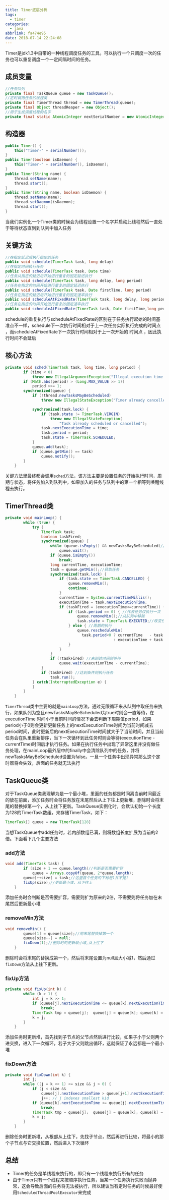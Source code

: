 ```yaml
---
title: Timer底层分析
tags:
  - timer
categories:
  - java
abbrlink: fa474e95
date: 2018-07-14 22:24:08
---
```

Timer是jdk1.3中自带的一种线程调度任务的工具。可以执行一个只调度一次的任务也可以重复调度一个一定间隔时间的任务。
## 成员变量
```JAVA
//任务队列
private final TaskQueue queue = new TaskQueue();
//定时调用任务的线程类
private final TimerThread thread = new TimerThread(queue);
private final Object threadReaper = new Object();
//用于生成调度线程的名字
private final static AtomicInteger nextSerialNumber = new AtomicInteger(0);
```
## 构造器
```java
public Timer() {
    this("Timer-" + serialNumber());
}
public Timer(boolean isDaemon) {
    this("Timer-" + serialNumber(), isDaemon);
}
public Timer(String name) {
    thread.setName(name);
    thread.start();
}
public Timer(String name, boolean isDaemon) {
    thread.setName(name);
    thread.setDaemon(isDaemon);
    thread.start();
}
```
当我们实例化一个Timer类的时候会为线程设置一个名字并启动此线程然后一直处于等待状态直到到队列中加入任务
<!--more-->
## 关键方法
```JAVA
//在指定延迟后执行指定的任务
public void schedule(TimerTask task, long delay)
//在指定时间执行任务
public void schedule(TimerTask task, Date time)
//任务从指定的延迟后开始进行重复的固定延迟执行
public void schedule(TimerTask task, long delay, long period)
//任务在指定的时间开始进行重复的固定延迟执行
public void schedule(TimerTask task, Date firstTime, long period)
//任务在指定的延迟后开始进行重复的固定速率执行
public void scheduleAtFixedRate(TimerTask task, long delay, long period)
//任务在指定的时间开始进行重复的固定速率执行
public void scheduleAtFixedRate(TimerTask task, Date firstTime,long period)
```
schedule的重复执行与scheduleAtFixedRate的区别在于任务执行起始的时间基准点不一样，schedule下一次执行时间相对于上一次任务实际执行完成的时间点 ，而scheduleAtFixedRate下一次执行时间相对于上一次开始的 时间点 ，因此执行时间不会延后
## 核心方法
```JAVA
private void sched(TimerTask task, long time, long period) {
        if (time < 0)
            throw new IllegalArgumentException("Illegal execution time.");
        if (Math.abs(period) > (Long.MAX_VALUE >> 1))
            period >>= 1;
        synchronized(queue) {
            if (!thread.newTasksMayBeScheduled)
                throw new IllegalStateException("Timer already cancelled.");

            synchronized(task.lock) {
                if (task.state != TimerTask.VIRGIN)
                    throw new IllegalStateException(
                        "Task already scheduled or cancelled");
                task.nextExecutionTime = time;
                task.period = period;
                task.state = TimerTask.SCHEDULED;
            }
            queue.add(task);
            if (queue.getMin() == task)
                queue.notify();
        }
    }
```
关键方法里最终都会调用`sched`方法，该方法主要是设置任务的开始执行时间，周期与状态，将任务加入到队列中，如果加入的任务与队列中的第一个相等则唤醒线程去执行。
## TimerThread类
```JAVA
private void mainLoop() {
        while (true) {
            try {
                TimerTask task;
                boolean taskFired;
                synchronized(queue) {
                    while (queue.isEmpty() && newTasksMayBeScheduled)//队列为空一直等待
                        queue.wait();
                    if (queue.isEmpty())
                        break; 
                    long currentTime, executionTime;
                    task = queue.getMin();//获取任务
                    synchronized(task.lock) {
                        if (task.state == TimerTask.CANCELLED) {
                            queue.removeMin();
                            continue;  
                        }
                        currentTime = System.currentTimeMillis();
                        executionTime = task.nextExecutionTime;
                        if (taskFired = (executionTime<=currentTime)) {
                            if (task.period == 0) { //代表任务仅执行一次
                                queue.removeMin();//从队列中移除
                                task.state = TimerTask.EXECUTED;//改变任务状态
                            } else { //周期的执行
                                queue.rescheduleMin(
                                  task.period<0 ? currentTime   - task.period
                                                : executionTime + task.period);//重新排列队列里的任务
                            }
                        }
                    }
                    if (!taskFired) //未到达时间则等待
                        queue.wait(executionTime - currentTime);
                }
                if (taskFired) //达到条件则执行任务
                    task.run();
            } catch(InterruptedException e) {
            }
        }
    }
```
`TimerThread`类中主要的就是`mainLoop`方法，通过无限循环来从队列中取任务来执行，如果队列为空且newTasksMayBeScheduled为true时则会一直等待，在executionTime 时间小于当前时间的情况下会去判断下周期值period，如果period小于0则会更新更新任务上的nextExecutionTime时间为当前时间减去period时间，此时更新后的nextExecutionTime时间就大于了当前时间，并且当前任务会在队里重新排序，当下一次循环到此任务时则会等待(executionTime - currentTime)时间后才执行任务。如果在执行任务中出现了异常这里并没有做任务处理，在mainLoop最外层中的finally中会清除队列中的任务，并将newTasksMayBeScheduled设置为false。一旦一个任务中出现异常那么这个定时器将会失效，后面的任务就无法执行
## TaskQueue类
对于TaskQueue类我理解为是一个最小堆，里面的任务都是时间离当前时间最近的放在前面，添加任务时会将任务放在末尾然后从上下往上更新堆，删除时会将末尾的替换掉第一个，从上往下更新。TaskQueue实例化时，会默认初始一个长度为128的TimerTask数组，来存储TimerTask，如下：
```JAVA
TimerTask[] queue = new TimerTask[128]
```
当想TaskQueue中add任务时，若内部数组已满，则将数组长度扩展为当前的2倍。下面看下几个主要方法
### add方法
```JAVA
void add(TimerTask task) {
        if (size + 1 == queue.length)//判断是否需要扩容
            queue = Arrays.copyOf(queue, 2*queue.length);
        queue[++size] = task;//这里首个任务的下标是1并不是1
        fixUp(size);//更新最小堆，从下往上
    }
```
添加任务时会判断是否需要扩容，需要则扩为原来的2倍，不需要则将任务加在末尾然后更新最小堆
### removeMin方法
```JAVA
void removeMin() {
        queue[1] = queue[size];//用末尾替换掉第一个
        queue[size--] = null;  
        fixDown(1);//删除时的更新最小堆,从上往下
    }
```
删除时会将末尾的替换成第一个，然后将末尾设置为null且大小减1，然后通过`fixDown`方法从上往下更新。
### fixUp方法
```JAVA
private void fixUp(int k) {
        while (k > 1) {
            int j = k >> 1;
            if (queue[j].nextExecutionTime <= queue[k].nextExecutionTime)
                break;
            TimerTask tmp = queue[j];  queue[j] = queue[k]; queue[k] = tmp;
            k = j;
        }
    }
```
添加任务时更新堆，首先找到子节点的父节点然后进行比较，如果子小于父则两个进交换，进入下一次循环，若子大于父则跳出循环，这就保证了永远都是一个最小堆
### fixDown方法
```JAVA
private void fixDown(int k) {
        int j;
        while ((j = k << 1) <= size && j > 0) {
            if (j < size &&
                queue[j].nextExecutionTime > queue[j+1].nextExecutionTime)
                j++; // j indexes smallest kid
            if (queue[k].nextExecutionTime <= queue[j].nextExecutionTime)
                break;
            TimerTask tmp = queue[j];  queue[j] = queue[k]; queue[k] = tmp;
            k = j;
        }
    }
```
删除任务时更新堆，从根部从上往下，先找子节点，然后再进行比较，将最小的那个子节点与它交换位置，然后进入下次循环
## 总结
* Timer的任务是单线程来执行的，即只有一个线程来执行所有的任务
* 由于Timer只有一个线程来按顺序执行任务，当某一个任务执行失败而抛异常，这会导致后面的任务将无法被执行，所以建议当有定时任务的时候最好使用`ScheduledThreadPoolExecutor`来完成
